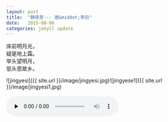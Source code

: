 ```yaml
---
layout: post
title:  "静夜思--- 唐&middot;李白"
date:   2015-08-06
categories: jekyll update
---  
```

床前明月光，  
疑是地上霜。   
举头望明月，  
低头思故乡。   
 

 
  
![jingyesi]({{ site.url }}/image/jingyesi.jpg)![jingyese1]({{ site.url }}/image/jingyesi1.jpg)  
<br>
<audio controls preload="none">
  <source src="{{ site.url }}/audio/libai_jingyesi.m4a" type="audio/mpeg">
</audio>